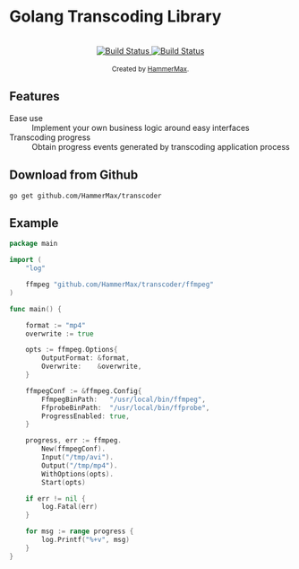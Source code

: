 # Golang Transcoding Library

<br />

<div align="center">
  <!-- Build status -->
  <a href="https://circleci.com/gh/HammerMax/transcoder">
    <img src="https://circleci.com/gh/HammerMax/transcoder.svg?style=svg" alt="Build Status" />
  </a>

  <!-- Code Quality -->
  <a href="https://www.codacy.com/manual/HammerMax/transcoder?utm_source=github.com&amp;utm_medium=referral&amp;utm_content=HammerMax/transcoder&amp;utm_campaign=Badge_Grade">
    <img src="https://app.codacy.com/project/badge/Grade/f8ee19ef723b4134bb8bb1f9c439959e" alt="Build Status" />
  </a>

</div>

<br />

<div align="center">
  <sub>Created by <a href="https://HammerMax.com">HammerMax</a>.</sub>
</div>

## Features

<dl>
  <dt>Ease use</dt>
  <dd>Implement your own business logic around easy interfaces</dd>

  <dt>Transcoding progress</dt>
  <dd>Obtain progress events generated by transcoding application process</dd>
</dl>

## Download from Github

```shell
go get github.com/HammerMax/transcoder
```

## Example

```go
package main

import (
	"log"

	ffmpeg "github.com/HammerMax/transcoder/ffmpeg"
)

func main() {

	format := "mp4"
	overwrite := true

	opts := ffmpeg.Options{
		OutputFormat: &format,
		Overwrite:    &overwrite,
	}

	ffmpegConf := &ffmpeg.Config{
		FfmpegBinPath:   "/usr/local/bin/ffmpeg",
		FfprobeBinPath:  "/usr/local/bin/ffprobe",
		ProgressEnabled: true,
	}

	progress, err := ffmpeg.
		New(ffmpegConf).
		Input("/tmp/avi").
		Output("/tmp/mp4").
		WithOptions(opts).
		Start(opts)

	if err != nil {
		log.Fatal(err)
	}

	for msg := range progress {
		log.Printf("%+v", msg)
	}
}
```
